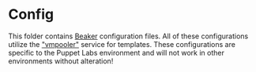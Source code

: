 Config
===========================

This folder contains [Beaker](https://github.com/puppetlabs/beaker) configuration files. All of these
configurations utilize the ["vmpooler"](https://github.com/puppetlabs/vmpooler) service for templates.
These configurations are specific to the Puppet Labs environment and will not work in other environments without
alteration!

